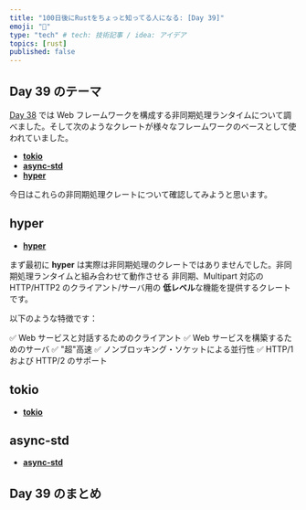 ```yaml
---
title: "100日後にRustをちょっと知ってる人になる: [Day 39]"
emoji: "🦀"
type: "tech" # tech: 技術記事 / idea: アイデア
topics: [rust]
published: false
---
```

## Day 39 のテーマ

[Day 38](https://zenn.dev/shinyay/articles/hello-rust-day038) では Web フレームワークを構成する非同期処理ランタイムについて調べました。そして次のようなクレートが様々なフレームワークのベースとして使われていました。

- **[tokio](https://tokio.rs/)**
- **[async-std](https://book.async.rs/)**
- **[hyper](https://hyper.rs/)**

今日はこれらの非同期処理クレートについて確認してみようと思います。

## hyper

- **[hyper](https://hyper.rs/)**

まず最初に **hyper** は実際は非同期処理のクレートではありませんでした。非同期処理ランタイムと組み合わせて動作させる 非同期、Multipart 対応の　HTTP/HTTP2 のクライアント/サーバ用の **低レベル**な機能を提供するクレートです。

以下のような特徴です：

✅ Web サービスと対話するためのクライアント
✅ Web サービスを構築するためのサーバ
✅ "超"高速
✅ ノンブロッキング・ソケットによる並行性
✅ HTTP/1 および HTTP/2 のサポート

## tokio

- **[tokio](https://tokio.rs/)**

## async-std

- **[async-std](https://book.async.rs/)**

## Day 39 のまとめ
